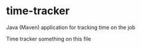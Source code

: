 # time-tracker
Java (Maven) application for tracking time on the job

Time tracker
something on this file

